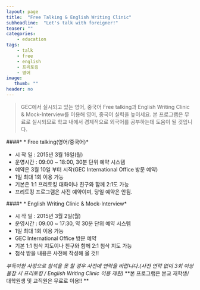 ```yaml
---
layout: page
title:  "Free Talking & English Writing Clinic"
subheadline:  "Let's talk with foreigner!"
teaser: ""
categories:
    - education
tags:
    - talk
    - free
    - english
    - 프리토킹
    - 영어
image:
   thumb: ""
header: no
---
```



> GEC에서 실시되고 있는 영어, 중국어 Free talking과 English Writing Clinic & Mock-Interview를 이용해 영어, 중국어 실력을 높이세요. 본 프로그램은 무료로 실시되므로 학교 내에서 경제적으로 외국어를 공부하는데 도움이 될 것입니다.

####* * Free talking(영어/중국어)*
- 시 작 일 : 2015년 3월 16일(월)
- 운영시간 : 09:00 ~ 18:00, 30분 단위 예약 시스템
- 예약은 3월 10일 부터 시작(GEC International Office 방문 예약)
- 1일 최대 1회 이용 가능
- 기본은 1:1 프리토킹 대화이나 친구와 함께 2:1도 가능
- 프리토킹 프로그램은 사전 예약이며, 당일 예약은 안됨. 

####* * English Writing Clinic & Mock-Interview*
- 시 작 일 : 2015년 3월 2일(월)
- 운영시간 : 09:00 ~ 17:30, 약 30분 단위 예약 시스템
- 1일 최대 1회 이용 가능
- GEC International Office 방문 예약
- 기본 1:1 첨삭 지도이나 친구와 함께 2:1 첨삭 지도 가능
- 첨삭 받을 내용은 사전에 작성해 올 것!!

*부득이한 사정으로 참석을 못 할 경우 사전에 연락을 바랍니다.(사전 연락 없이 3회 이상 불참 시 프리토킹 / English Writing Clinic 이용 제한)*
**본 프로그램은 본교 재학생/대학원생 및 교직원은 무료로 이용!! **
